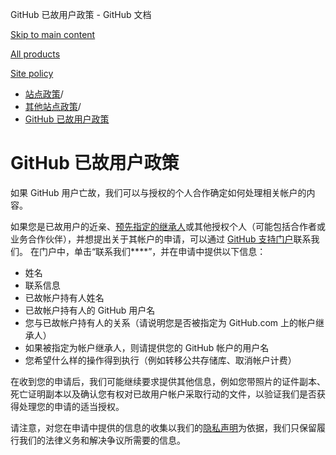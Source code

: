 GitHub 已故用户政策 - GitHub 文档

[Skip to main content](#main-content)

[All products](/zh)

[Site policy](/site-policy)

* [站点政策](/zh/site-policy)/
* [其他站点政策](/zh/site-policy/other-site-policies)/
* [GitHub 已故用户政策](/zh/site-policy/other-site-policies/github-deceased-user-policy)

GitHub 已故用户政策
==========

如果 GitHub 用户亡故，我们可以与授权的个人合作确定如何处理相关帐户的内容。

如果您是已故用户的近亲、[预先指定的继承人](/zh/account-and-profile/setting-up-and-managing-your-personal-account-on-github/managing-access-to-your-personal-repositories/maintaining-ownership-continuity-of-your-personal-accounts-repositories)或其他授权个人（可能包括合作者或业务合作伙伴），并想提出关于其帐户的申请，可以通过 [GitHub 支持门户](https://support.github.com/)联系我们。 在门户中，单击“联系我们\*\*\*\*”，并在申请中提供以下信息：

* 姓名
* 联系信息
* 已故帐户持有人姓名
* 已故帐户持有人的 GitHub 用户名
* 您与已故帐户持有人的关系（请说明您是否被指定为 GitHub.com 上的帐户继承人）
* 如果被指定为帐户继承人，则请提供您的 GitHub 帐户的用户名
* 您希望什么样的操作得到执行（例如转移公共存储库、取消帐户计费）

在收到您的申请后，我们可能继续要求提供其他信息，例如您带照片的证件副本、死亡证明副本以及确认您有权对已故用户帐户采取行动的文件，以验证我们是否获得处理您的申请的适当授权。

请注意，对您在申请中提供的信息的收集以我们的[隐私声明](/zh/site-policy/privacy-policies/github-privacy-statement)为依据，我们只保留履行我们的法律义务和解决争议所需要的信息。
